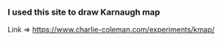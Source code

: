 ### I used this site to draw Karnaugh map <br>
Link => <a href="https://www.charlie-coleman.com/experiments/kmap/">https://www.charlie-coleman.com/experiments/kmap/<a/>
